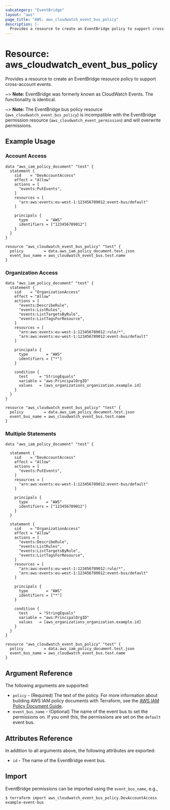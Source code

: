 ```yaml
---
subcategory: "EventBridge"
layout: "aws"
page_title: "AWS: aws_cloudwatch_event_bus_policy"
description: |-
  Provides a resource to create an EventBridge policy to support cross-account events.
---
```


# Resource: aws_cloudwatch_event_bus_policy

Provides a resource to create an EventBridge resource policy to support cross-account events.

~> **Note:** EventBridge was formerly known as CloudWatch Events. The functionality is identical.

~> **Note:** The EventBridge bus policy resource  (`aws_cloudwatch_event_bus_policy`) is incompatible with the EventBridge permission resource (`aws_cloudwatch_event_permission`) and will overwrite permissions.

## Example Usage

### Account Access

```hcl
data "aws_iam_policy_document" "test" {
  statement {
    sid    = "DevAccountAccess"
    effect = "Allow"
    actions = [
      "events:PutEvents",
    ]
    resources = [
      "arn:aws:events:eu-west-1:123456789012:event-bus/default"
    ]

    principals {
      type        = "AWS"
      identifiers = ["123456789012"]
    }
  }
}

resource "aws_cloudwatch_event_bus_policy" "test" {
  policy         = data.aws_iam_policy_document.test.json
  event_bus_name = aws_cloudwatch_event_bus.test.name
}
```

### Organization Access

```hcl
data "aws_iam_policy_document" "test" {
  statement {
    sid    = "OrganizationAccess"
    effect = "Allow"
    actions = [
      "events:DescribeRule",
      "events:ListRules",
      "events:ListTargetsByRule",
      "events:ListTagsForResource",
    ]
    resources = [
      "arn:aws:events:eu-west-1:123456789012:rule/*",
      "arn:aws:events:eu-west-1:123456789012:event-bus/default"
    ]

    principals {
      type        = "AWS"
      identifiers = ["*"]
    }

    condition {
      test     = "StringEquals"
      variable = "aws:PrincipalOrgID"
      values   = [aws_organizations_organization.example.id]
    }
  }
}

resource "aws_cloudwatch_event_bus_policy" "test" {
  policy         = data.aws_iam_policy_document.test.json
  event_bus_name = aws_cloudwatch_event_bus.test.name
}
```

### Multiple Statements

```hcl
data "aws_iam_policy_document" "test" {

  statement {
    sid    = "DevAccountAccess"
    effect = "Allow"
    actions = [
      "events:PutEvents",
    ]
    resources = [
      "arn:aws:events:eu-west-1:123456789012:event-bus/default"
    ]

    principals {
      type        = "AWS"
      identifiers = ["123456789012"]
    }
  }

  statement {
    sid    = "OrganizationAccess"
    effect = "Allow"
    actions = [
      "events:DescribeRule",
      "events:ListRules",
      "events:ListTargetsByRule",
      "events:ListTagsForResource",
    ]
    resources = [
      "arn:aws:events:eu-west-1:123456789012:rule/*",
      "arn:aws:events:eu-west-1:123456789012:event-bus/default"
    ]

    principals {
      type        = "AWS"
      identifiers = ["*"]
    }

    condition {
      test     = "StringEquals"
      variable = "aws:PrincipalOrgID"
      values   = [aws_organizations_organization.example.id]
    }
  }
}

resource "aws_cloudwatch_event_bus_policy" "test" {
  policy         = data.aws_iam_policy_document.test.json
  event_bus_name = aws_cloudwatch_event_bus.test.name
}
```

## Argument Reference

The following arguments are supported:

* `policy` - (Required) The text of the policy. For more information about building AWS IAM policy documents with Terraform, see the [AWS IAM Policy Document Guide](https://learn.hashicorp.com/terraform/aws/iam-policy).
* `event_bus_name` - (Optional) The name of the event bus to set the permissions on.
  If you omit this, the permissions are set on the `default` event bus.

## Attributes Reference

In addition to all arguments above, the following attributes are exported:

* `id` - The name of the EventBridge event bus.

## Import

EventBridge permissions can be imported using the `event_bus_name`, e.g.,

```shell
$ terraform import aws_cloudwatch_event_bus_policy.DevAccountAccess example-event-bus
```

<!-- cache-key: cdktf-0.17.0-pre.15 input-ec89efbd163d64c47e25d72b33783b2deb1219de0630be1bc91e4d6d5fc71ee4 -->